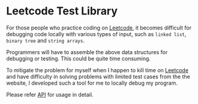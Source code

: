 # Leetcode Test Library

For those people who practice coding on [Leetcode](https://leetcode.com), it becomes difficult for debugging code locally with various types of input, such as ```linked list```, ```binary tree``` and ```string arrays```.

Programmers will have to assemble the above data structures for debugging or testing. This could be quite time consuming.

To mitigate the problem for myself when I happen to kill time on [Leetcode](https://leetcode.com) and have difficulty in solving problems with limited test cases from the the website, I developed such a tool for me to locally debug my program.

Please refer [API](./doc/index.html) for usage in detail.
